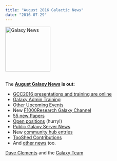 ```yaml
---
title: "August 2016 Galactic News"
date: "2016-07-29"
---
```

<div class='right'>
<a href='/src/galaxy-updates/2016-08/index.md'><img src="/src/images/galaxy-logos/GalaxyNews.png" alt="Galaxy News" width=140 /></a><br /><br />
</div>

The **[August Galaxy News](/src/galaxy-updates/2016-08/index.md) is out:**

* [GCC2016 presentations and training are online](/src/galaxy-updates/2016-08/index.md#gcc2016-presentations-and-training-are-online)
* [Galaxy Admin Training](/src/galaxy-updates/2016-08/index.md#galaxy-admin-training-november-7-11-salt-lake-city-utah)
* [Other Upcoming Events](/src/galaxy-updates/2016-08/index.md#other-upcoming-events)
* New [F1000Research Galaxy Channel](/src/galaxy-updates/2016-08/index.md#f1000research-galaxy-channel)
* [55 new Papers](/src/galaxy-updates/2016-08/index.md#new-papers)
* [Open positions](/src/galaxy-updates/2016-08/index.md#whos-hiring) (hurry!)
* [Public Galaxy Server News](/src/galaxy-updates/2016-08/index.md#public-galaxy-server-news)
* New [community hub entries](/src/galaxy-updates/2016-08/index.md#galaxy-community-hubs)
* [TooShed Contributions](/src/galaxy-updates/2016-08/index.md#toolshed-contributions)
* And [other news](/src/galaxy-updates/2016-08/index.md#other-news) too.

[Dave Clements](/src/people/dave-clements/index.md) and the [Galaxy Team](/src/galaxy-team/index.md)
